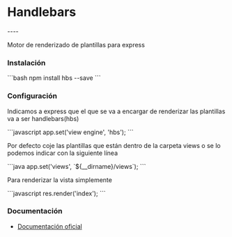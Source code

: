 <h1>Handlebars</h1>
----

<p>Motor de renderizado de plantillas para express </p>

<h3>Instalación</h3>
```bash
npm install hbs --save
```



<h3>Configuración</h3>
<p>Indicamos a express que el que se va a encargar de renderizar las plantillas va a ser handlebars(hbs)</p>
```javascript
app.set('view engine', 'hbs');
```

<p>Por defecto coje las plantillas que están dentro de la carpeta views o se lo podemos indicar con la siguiente línea</p>
```java
app.set('views', `${__dirname}/views`);
```

<p>Para renderizar la vista simplemente</p>
```javascript
res.render('index');
```



<h3>Documentación</h3>
<ul><li><a href="https://handlebarsjs.com/guide/#what-is-handlebars">Documentación oficial</a></li></ul>
